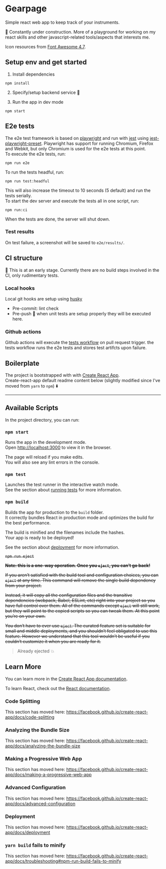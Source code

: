 # Gearpage
Simple react web app to keep track of your instruments.

:construction: Constantly under construction. More of a playground for working on my react skills and other javascript-related tools/aspects that interests me.

Icon resources from [Font Awesome 4.7](https://fontawesome.com/v4.7.0/).
## Setup env and get started
1. Install dependencies
```
npm install
```
2. Specify/setup backend service :construction:

3. Run the app in dev mode
```
npm start
```
## E2e tests
The e2e test framework is based on [playwright](https://playwright.dev/) and run with [jest](https://jestjs.io/) using [jest-playwright-preset](https://github.com/playwright-community/jest-playwright). Playwright has support for running Chromium, Firefox and Webkit, but only Chromium is used for the e2e tests at this point.  
To execute the e2e tests, run:
```
npm run e2e
```
To run the tests headful, run:
```
npm run test:headful
```
This will also increase the timeout to 10 seconds (5 default) and run the tests serially.  
To start the dev server and execute the tests all in one script, run:
```
npm run:ci
```
When the tests are done, the server will shut down.
### Test results
On test failure, a screenshot will be saved to `e2e/results/`.  
## CI structure
:construction: This is at an early stage. Currently there are no build steps involved in the CI, only rudimentary tests.
### Local hooks
Local git hooks are setup using [husky](https://www.npmjs.com/package/husky)
- Pre-commit: lint check
- Pre-push :construction: when unit tests are setup properly they will be executed here.
### Github actions
Github actions will execute the [tests workflow](.github/workflows/tests.yml) on pull request trigger. the tests workflow runs the e2e tests and stores test artifcts upon failure.
## Boilerplate
The project is bootstrapped with with [Create React App](https://github.com/facebook/create-react-app).  
Create-react-app default readme content below (slightly modified since I've moved from `yarn` to `npm`) :arrow_down:

---

## Available Scripts

In the project directory, you can run:

### `npm start`

Runs the app in the development mode.<br />
Open [http://localhost:3000](http://localhost:3000) to view it in the browser.

The page will reload if you make edits.<br />
You will also see any lint errors in the console.

### `npm test`

Launches the test runner in the interactive watch mode.<br />
See the section about [running tests](https://facebook.github.io/create-react-app/docs/running-tests) for more information.

### `npm build`

Builds the app for production to the `build` folder.<br />
It correctly bundles React in production mode and optimizes the build for the best performance.

The build is minified and the filenames include the hashes.<br />
Your app is ready to be deployed!

See the section about [deployment](https://facebook.github.io/create-react-app/docs/deployment) for more information.

~~`npm run eject`~~

~~**Note: this is a one-way operation. Once you `eject`, you can’t go back!**~~

~~If you aren’t satisfied with the build tool and configuration choices, you can `eject` at any time. This command will remove the single build dependency from your project.~~

~~Instead, it will copy all the configuration files and the transitive dependencies (webpack, Babel, ESLint, etc) right into your project so you have full control over them. All of the commands except `eject` will still work, but they will point to the copied scripts so you can tweak them. At this point you’re on your own.~~

~~You don’t have to ever use `eject`. The curated feature set is suitable for small and middle deployments, and you shouldn’t feel obligated to use this feature. However we understand that this tool wouldn’t be useful if you couldn’t customize it when you are ready for it.~~
> Already ejected :collision:

## Learn More

You can learn more in the [Create React App documentation](https://facebook.github.io/create-react-app/docs/getting-started).

To learn React, check out the [React documentation](https://reactjs.org/).

### Code Splitting

This section has moved here: https://facebook.github.io/create-react-app/docs/code-splitting

### Analyzing the Bundle Size

This section has moved here: https://facebook.github.io/create-react-app/docs/analyzing-the-bundle-size

### Making a Progressive Web App

This section has moved here: https://facebook.github.io/create-react-app/docs/making-a-progressive-web-app

### Advanced Configuration

This section has moved here: https://facebook.github.io/create-react-app/docs/advanced-configuration

### Deployment

This section has moved here: https://facebook.github.io/create-react-app/docs/deployment

### `yarn build` fails to minify

This section has moved here: https://facebook.github.io/create-react-app/docs/troubleshooting#npm-run-build-fails-to-minify
